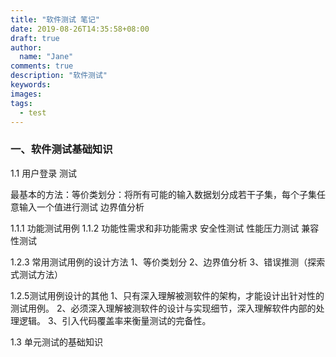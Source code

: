 ```yaml
---
title: "软件测试 笔记"
date: 2019-08-26T14:35:58+08:00
draft: true
author:
  name: "Jane"
comments: true
description: "软件测试"
keywords:
images:
tags:
  - test
---
```

### 一、软件测试基础知识

1.1 用户登录 测试

最基本的方法：等价类划分：将所有可能的输入数据划分成若干子集，每个子集任意输入一个值进行测试
边界值分析

1.1.1 功能测试用例
1.1.2 功能性需求和非功能需求
安全性测试
性能压力测试
兼容性测试

1.2.3 常用测试用例的设计方法
1、等价类划分
2、边界值分析
3、错误推测（探索式测试方法）

1.2.5测试用例设计的其他
1、只有深入理解被测软件的架构，才能设计出针对性的测试用例。
2、必须深入理解被测软件的设计与实现细节，深入理解软件内部的处理逻辑。
3、引入代码覆盖率来衡量测试的完备性。

1.3 单元测试的基础知识

